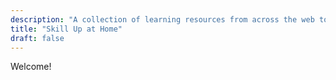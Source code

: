 ```yaml
---
description: "A collection of learning resources from across the web to help you skill up while at home"
title: "Skill Up at Home"
draft: false
---
```

Welcome!
